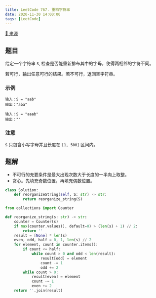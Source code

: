 ```yaml
---
title: LeetCode 767. 重构字符串
date: 2020-11-30 14:00:00
tags: [LeetCode]
---
```


[:link: 来源](https://leetcode-cn.com/problems/reorganize-string/)

## 题目

给定一个字符串 `S`, 检查是否能重新排布其中的字母，使得两相邻的字符不同。

若可行，输出任意可行的结果。若不可行，返回空字符串。

### 示例

```raw
输入：S = "aab"
输出："aba"
```

```raw
输入：S = "aaab"
输出：""
```

### 注意

`S` 只包含小写字母并且长度在 `[1, 500]` 区间内。

<!-- more -->

## 题解

- 不可行的充要条件是最大出现次数大于长度的一半向上取整。
- 贪心。先填充奇数位置，再填充偶数位置。

```python
class Solution:
    def reorganizeString(self, S: str) -> str:
        return reorganize_string(S)

from collections import Counter

def reorganize_string(s: str) -> str:
    counter = Counter(s)
    if max(counter.values(), default=0) > (len(s) + 1) // 2:
        return ''
    result = [None] * len(s)
    even, odd, half = 0, 1, len(s) // 2
    for element, count in counter.items():
        if count <= half:
            while count > 0 and odd < len(result):
                result[odd] = element
                count -= 1
                odd += 2
        while count > 0:
            result[even] = element
            count -= 1
            even += 2
    return ''.join(result)
```
